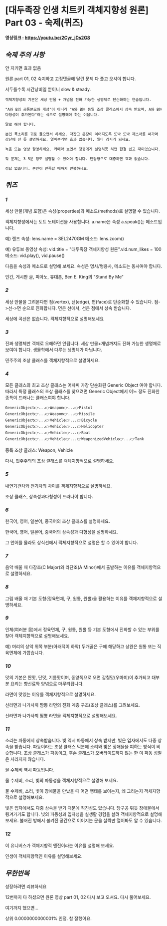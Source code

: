 # [대두족장 인생 치트키 객체지향성 원론] Part 03 - 숙제(퀴즈)

**영상링크 : https://youtu.be/2Cyr_jDs2G8**

## ***숙제 주의 사항***

안 지키면 효과 없음

원론 part 01, 02 숙지하고 고정댓글에 달린 문제 다 풀고 오셔야 합니다.

서두를수록 시간낭비일 뿐이니 slow & steady.

```
객체지향성의 기본은 세상 만물 + 개념을 진화 가능한 생명체로 단순화하는 연습입니다.

"A와 B의 공통분모와 개성"이 아니라 "A와 B는 동일 조상 클래스에서 상속 받으며, A와 B는 다형성이 추가된다"라는 식으로 설명해야 하는 이윱니다.

말로 해야 합니다.

본인 목소리를 귀로 들으면서 하세요. 각잡고 문장이 이어지도록 또박 또박 제스처를 써가며 강단에 선 듯 설명하세요. 얼버부리면 효과 없습니다. 일타 강사가 되세요.

녹음 또는 영상 촬영하세요. 카메라 보면서 청중에게 설명하듯 하면 한결 쉽고 재미있습니다.

각 문제는 3-5분 정도 설명할 수 있어야 합니다. 단답형으로 대충하면 효과 없습니다.

정답 없습니다. 본인이 만족할 때까지 반복하세요.
```

## ***퀴즈***

### ***1***

세상 만물(개념 포함)은 속성(properties)과 메소드(methods)로 설명할 수 있습니다. 

객체지향성에서는 도트 노테이션을 사용합니다. a.name은 속성 a.speak()는 메소드입니다.

예) 렌즈
속성: lens.name = SEL2470GM
메소드: lens.zoom()

예) 유튜브 동영상
속성: vid.title = "대두족장 객체지향성 원론".vid.num_likes = 100
메소드: vid.play(), vid.pause()

다음을 속성과 메소드로 설명해 보세요. 속성은 명사/형용사, 메소드는 동사여야 합니다.

인간, 게시판 글, 피아노, 휴대폰, Ben E. King의 "Stand By Me"

### ***2***

세상 만물을 그려본다면 점(vertex), 선(edge), 면(face)로 단순화할 수 있습니다. 점->선->면 순으로 진화합니다. 면은 선에서, 선은 점에서 상속 받습니다.

세상에 곡선은 없습니다. 객체지향적으로 설명해보세요

### ***3***

진짜 생명체만 객체로 오해하면 안됩니다. 세상 만물+개념까지도 진화 가능한 생명체로 보여야 합니다. 생물학에서 다루는 생명체가 아닙니다.

민주주의 조상 클래스를 객체지향적으로 설명하세요.

### ***4***

모든 클래스의 최고 조상 클래스는 어차피 가장 단순화된 Generic Object 여야 합니다. 따라서 특정 클래스의 조상 클래스를 찾으려면 Generic Object에서 어느 정도 진화한 종특이 드러나는 클래스여야 합니다.

```
GenericObject👉...👉Weapon👉...👉Pistol
GenericObject👉...👉Weapon👉...👉Missile
GenericObject👉...👉Vehicle👉...👉Bicycle
GenericObject👉...👉Vehicle👉...👉Helicopter
GenericObject👉...👉Vehicle👉...👉Boat
GenericObject👉...👉Vehicle👉...👉WeaponizedVehicle👉...👉Tank
```

종특 조상 클래스: Weapon, Vehicle

다시, 민주주의의 조상 클래스를 객체지향적으로 설명하세요.

### ***5***

내연기관차와 전기차의 차이를 객체지향적으로 설명하세요.

조상 클래스, 상속성과다형성이 드러나야 합니다.

### ***6***

한국어, 영어, 일본어, 중국어의 조상 클래스를 설명하세요.

한국어, 영어, 일본어, 중국어의 상속성과 다형성을 설명하세요.

그 언어를 몰라도 상식선에서 객체지향적으로 설명은 할 수 있어야 합니다.

### ***7***

음악 배울 때 다장조(C Major)와 라단조(A Minor)에서 출발하는 이유를 객체지향적으로 설명하세요.

### ***8***

그림 배울 때 기본 도형(정육면체, 구, 원통, 원뿔)을 활용하는 이유를 객체지향적으로 설명하세요.

### ***9***

인체(여러분 몸)에서 정육면체, 구, 원통, 원뿔 등 기본 도형에서 진화할 수 있는 부위를 찾아 객체지향적으로 설명해보세요.

예) 머리의 상악 위쪽 부분(아래턱이 하악) 두개골은 구에 해당하고 상완은 원통 또는 직육면체에 가깝습니다.

### ***10***

맛의 기본은 짠맛, 단맛, 기름맛이며, 동양쪽으로 오면 감칠맛(우마미)이 추가되고 대부분 요리는 향신료와 양념으로 마무리됩니다.

라면이 맛있는 이유를 객체지향적으로 설명하세요.

신라면과 나가사끼 짬뽕 라면의 진화 계층 구조(조상 클래스)를 그려보세요.

신라면과 나가사끼 짬뽕 라면을 객체지향적으로 설명해보세요.

### ***11***

소리는 파동에서 상속받습니다. 빛 역시 파동에서 상속 받지만, 빛은 입자에서도 다중 상속을 받습니다. 파동이라는 조상 클래스 덕분에 소리와 빛은 장애물을 피하는 방식이 비슷합니다. 조상 클래스가 파동이고, 후손 클래스가 오버라이드하지 않는 한 이 파동 성질은 사라지지 않습니다.

물 수제비 역시 파동입니다.

물 수제비, 소리, 빛의 파동성을 객체지향적으로 설명해 보세요.

물 수제비, 소리, 빛이 장애물을 만났을 때 어떤 행태를 보이는지, 왜 그러는지 객체지향적으로 설명해보세요.

빛은 입자에서도 다중 상속을 받기 때문에 직진성도 있습니다. 당구공 튀듯 장애물에서 튕겨가기도 합니다. 빛의 파동성과 입자성을 실생활 경험을 살려 객체지향적으로 설명해보세요. 불꺼진 방에서 불켜진 공간으로 이어지는 문을 살짝만 열어봐도 알 수 있습니다.

### ***12***

이 유니버스가 객체지향적 엔진이라는 이유를 설명해 보세요.

인생이 객체지향적인 이유를 설명해보세요.

## ***무한반복***

성장하려면 리뷰하세요

12번까지 다 하셨으면 원론 영상 part 01, 02 다시 보고 오셔요. 다시 풀어보세요.

여기까지 했으면...

상위 0.0000000000001% 인정. 참 잘했어요.
